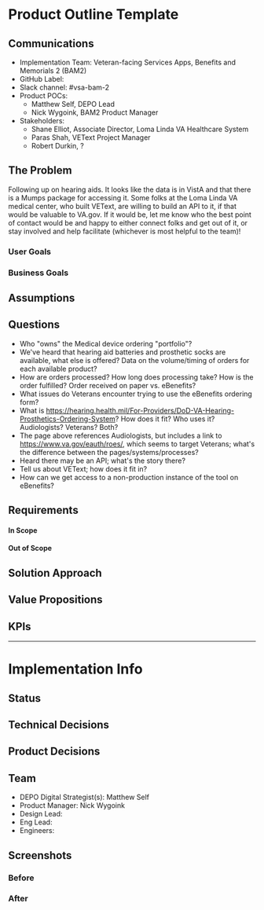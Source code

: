 # Product Outline Template

## Communications
- Implementation Team: Veteran-facing Services Apps, Benefits and Memorials 2 (BAM2)
- GitHub Label: 
- Slack channel: #vsa-bam-2
- Product POCs:
  - Matthew Self, DEPO Lead
  - Nick Wygoink, BAM2 Product Manager
- Stakeholders:
  - Shane Elliot, Associate Director, Loma Linda VA Healthcare System
  - Paras Shah, VEText Project Manager
  - Robert Durkin, ?

## The Problem
Following up on hearing aids. It looks like the data is in VistA and that there is a Mumps package for accessing it.  Some folks at the Loma Linda VA medical center, who built VEText, are willing to build an API to it, if that would be valuable to VA.gov.  If it would be, let me know who the best point of contact would be and happy to either connect folks and get out of it, or stay involved and help facilitate (whichever is most helpful to the team)!
 

### User Goals


### Business Goals


## Assumptions

## Questions
- Who "owns" the Medical device ordering "portfolio"?
- We've heard that hearing aid batteries and prosthetic socks are available, what else is offered? Data on the volume/timing of orders for each available product?
- How are orders processed? How long does processing take? How is the order fulfilled? Order received on paper vs. eBenefits?
- What issues do Veterans encounter trying to use the eBenefits ordering form?
- What is https://hearing.health.mil/For-Providers/DoD-VA-Hearing-Prosthetics-Ordering-System? How does it fit? Who uses it? Audiologists? Veterans? Both?
- The page above references Audiologists, but includes a link to https://www.va.gov/eauth/roes/, which seems to target Veterans; what's the difference between the pages/systems/processes?
- Heard there may be an API; what's the story there?
- Tell us about VEText; how does it fit in?
- How can we get access to a non-production instance of the tool on eBenefits?

## Requirements
#### In Scope 

#### Out of Scope

## Solution Approach

## Value Propositions

## KPIs

---

# Implementation Info

## Status

## Technical Decisions

## Product Decisions

## Team

- DEPO Digital Strategist(s): Matthew Self
- Product Manager: Nick Wygoink
- Design Lead: 
- Eng Lead: 
- Engineers:
   
## Screenshots

### Before

### After
